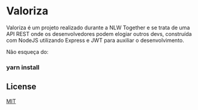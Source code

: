 # Valoriza

Valoriza é um projeto realizado durante a NLW Together e se trata de uma API REST onde os desenvolvedores podem elogiar outros devs, construída com NodeJS utilizando Express e JWT para auxiliar o desenvolvimento.

Não esqueça do:

### yarn install

## License
[MIT](https://choosealicense.com/licenses/mit/)